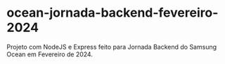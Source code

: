 # ocean-jornada-backend-fevereiro-2024
Projeto com NodeJS e Express feito para Jornada Backend do Samsung Ocean em Fevereiro de 2024.

